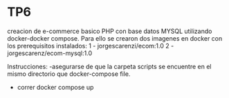 # TP6
creacion de  e-commerce basico PHP con base datos MYSQL utilizando docker-docker compose.
Para ello se crearon dos imagenes en docker con los prerequisitos instalados:
1 - jorgescarenzi/ecom:1.0
2 - jorgescarenz/ecom-mysql:1.0

Instrucciones:
-asegurarse de que la carpeta scripts se encuentre en el mismo directorio que docker-compose file.
- correr docker compose up

